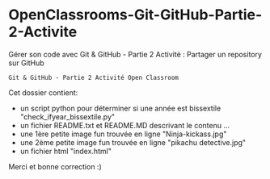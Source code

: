 # OpenClassrooms-Git-GitHub-Partie-2-Activite
Gérer son code avec Git &amp; GitHub - Partie 2 Activité : Partager un repository sur GitHub

    Git & GitHub - Partie 2 Activité Open Classroom

Cet dossier contient:

 - un script python pour déterminer si une année est bissextile "check_ifyear_bissextile.py"
 - un fichier README.txt et README.MD descrivant le contenu ...
 - une 1ère petite image fun trouvée en ligne "Ninja-kickass.jpg"
 - une 2ème petite image fun trouvée en ligne "pikachu detective.jpg"
 - un fichier html "index.html"

Merci et bonne correction :) 
